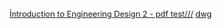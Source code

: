 [İntroduction to Engineering Design 2 - pdf ](https://drive.google.com/file/d/1G0DdsGkzrywrzRo_moZhVDrUEk6gNNS8/view?usp=sharing)
[test///]( https://drive.google.com/file/d/1_I0eSpLmCgyauamJ2TWkQDwF5QNq7b2y/view?usp=sharing)
[dwg]( https://drive.google.com/file/d/1U6RnfeVjq5n2RCGL64HJVi6vGfMWPyHH/view?usp=sharing)
